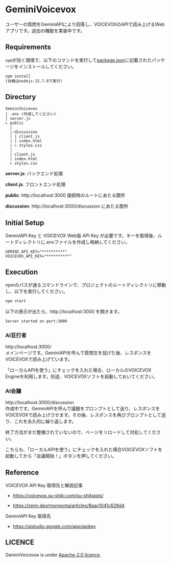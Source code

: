 # GeminiVoicevox
ユーザーの質問をGeminiAPIにより回答し、VOICEVOXのAPIで読み上げるWebアプリです。追加の機能を実装中です。

## Requirements
`npm`が効く環境で、以下のコマンドを実行して[package.json](/package.json)に記載されたパッケージをインストールしてください。
```cmd
npm install
(自機はnodejs-22.7.0で実行)
```

## Directory
```
GeminiVoicevox
| .env (作成してください)
| server.js
∟ public
  |
  |-discussion
  | | client.js
  | | index.html
  | ∟ styles.css
  |
  | client.js
  | index.html
  ∟ styles.css

```
**server.js**: バックエンド処理

**client.js**: フロントエンド処理

**public**: http://localhost:3000 接続時のルートにあたる箇所

**discussion**: http://localhost:3000/discussion にあたる箇所


## Initial Setup
GeminiAPI Key と VOICEVOX Web版 API Key が必要です。キーを取得後、ルートディレクトリに.envファイルを作成し格納してください。
```env
GEMINI_API_KEY="**********"
VOICEVOX_API_KEY="**********"
```

## Execution
npmのパスが通るコマンドラインで、プロジェクトのルートディレクトリに移動し、以下を実行してください。
```cmd
npm start
```
以下の表示が出たら、http://localhost:3000 を開きます。
```cmd
Server started on port:3000
```
### AI豆打者
http://localhost:3000/<br>
メインページです。GeminiAPIを呼んで質問文を投げた後、レスポンスをVOICEVOXで読み上げています。

「ローカルAPIを使う」にチェックを入れた場合、ローカルのVOICEVOX Engineを利用します。別途、VOICEVOXソフトを起動しておいてください。

### AI会議
 http://localhost:3000/discussion<br>
 作成中です。GeminiAPIを呼んで議題をプロンプトとして送り、レスポンスをVOICEVOXで読み上げさせます。その後、レスポンスを再びプロンプトとして送り、これを永久的に繰り返します。

終了方法がまだ整備されていないので、べージをリロードして対処してください。

こちらも、「ローカルAPIを使う」にチェックを入れた場合VOICEVOXソフトを起動してから「会議開始！」ボタンを押してください。

## Reference
VOICEVOX API Key 取得先と解説記事
- https://voicevox.su-shiki.com/su-shikiapis/

- https://zenn.dev/mongonta/articles/8aac1041c628d4

GeminiAPI Key 取得先
- https://aistudio.google.com/app/apikey

## LICENCE
GeminiVoicevox is under [Apache-2.0 licence](/LICENSE).
